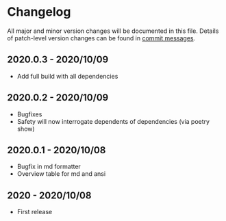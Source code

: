 # Changelog
All major and minor version changes will be documented in this file. Details of
patch-level version changes can be found in [commit messages](../../commits/master).

## 2020.0.3 - 2020/10/09
- Add full build with all dependencies

## 2020.0.2 - 2020/10/09
- Bugfixes
- Safety will now interrogate dependents of dependencies (via poetry show)

## 2020.0.1 - 2020/10/08
- Bugfix in md formatter
- Overview table for md and ansi

## 2020 - 2020/10/08
- First release
